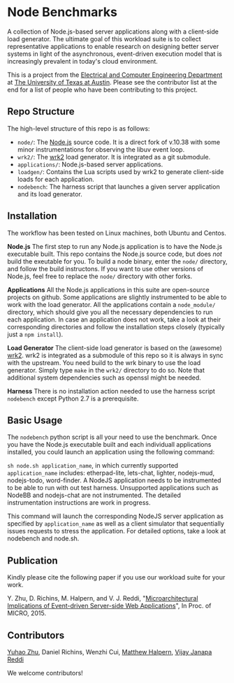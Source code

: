 # Node Benchmarks
A collection of Node.js-based server applications along with a client-side load generator. The ultimate goal of this workload suite is to collect representative applications to enable research on designing better server systems in light of the asynchronous, event-driven execution model that is increasingly prevalent in today's cloud environment.

This is a project from the [Electrical and Computer Engineering Department](http://www.ece.utexas.edu/) at [The University of Texas at Austin](http://www.utexas.edu/). Please see the contributor list at the end for a list of people who have been contributing to this project.

## Repo Structure
The high-level structure of this repo is as follows:

* `node/`: The [Node.js](https://github.com/nodejs/node) source code. It is a direct fork of v.10.38 with some minor instrumentations for observing the libuv event loop.
* `wrk2/`: The [wrk2](https://github.com/giltene/wrk2) load generator. It is integrated as a git submodule.
* `applications/`: Node.js-based server applications.
* `loadgen/`: Contains the Lua scripts used by wrk2 to generate client-side loads for each application.
* `nodebench`: The harness script that launches a given server application and its load generator.

## Installation
The workflow has been tested on Linux machines, both Ubuntu and Centos.

**Node.js** The first step to run any Node.js application is to have the Node.js executable built. This repo contains the Node.js source code, but does *not* build the exeutable for you. To build a node binary, enter the `node/` directory, and follow the build instructons. If you want to use other versions of Node.js, feel free to replace the `node/` directory with other forks.

**Applications** All the Node.js applications in this suite are open-source projects on github. Some applications are slightly instrumented to be able to work with the load generator. All the applications contain a `node_module/` directory, which should give you all the necessary dependencies to run each application. In case an application does not work, take a look at their corresponding directories and follow the installation steps closely (typically just a `npm install`).

**Load Generator** The client-side load generator is based on the (awesome) [wrk2](https://github.com/giltene/wrk2). wrk2 is integrated as a submodule of this repo so it is always in sync with the upstream. You need build to the wrk binary to use the load generator. Simply type `make` in the `wrk2/` directory to do so. Note that additional system dependencies such as openssl might be needed.

**Harness** There is no installation action needed to use the harness script `nodebench` except Python 2.7 is a prerequisite.

## Basic Usage
The `nodebench` python script is all your need to use the benchmark. Once you have the Node.js executable built and each individuall applications installed, you could launch an application using the following command:

`sh node.sh application_name`, in which currently supported `application_name` includes: etherpad-lite, lets-chat, lighter, nodejs-mud, nodejs-todo, word-finder. A NodeJS application needs to be instrumented to be able to run with out test harness. Unsupported applications such as NodeBB and nodejs-chat are not instrumented. The detailed instrumentation instructions are work in progress.

This command will launch the corresponding NodeJS server application as specified by `application_name` as well as a client simulator that sequentially issues requests to stress the application. For detailed options, take a look at nodebench and node.sh.

## Publication
Kindly please cite the following paper if you use our workload suite for your work.

Y. Zhu, D. Richins, M. Halpern, and V. J. Reddi, "[Microarchitectural Implications of Event-driven Server-side Web Applications](http://yuhaozhu.com/pubs/micro15.pdf)", In Proc. of MICRO, 2015.

## Contributors
[Yuhao Zhu](http://yuhaozhu.com/), Daniel Richins, Wenzhi Cui, [Matthew Halpern](http://matthewhalpern.com/), [Vijay Janapa Reddi](http://3nity.io/~vj/)

We welcome contributors!

